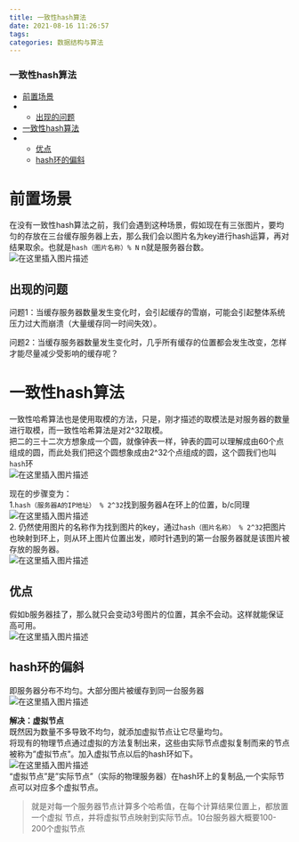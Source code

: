 ```yaml
---
title: 一致性hash算法
date: 2021-08-16 11:26:57
tags: 
categories: 数据结构与算法
---
```


<!--more-->

### 一致性hash算法

- [前置场景](#_2)
- - [出现的问题](#_5)
- [一致性hash算法](#hash_12)
- - [优点](#_24)
  - [hash环的偏斜](#hash_28)

# 前置场景

在没有一致性hash算法之前，我们会遇到这种场景，假如现在有三张图片，要均匀的存放在三台缓存服务器上去，那么我们会以图片名为key进行hash运算，再对结果取余。也就是`hash（图片名称）% N` n就是服务器台数。  
![在这里插入图片描述](https://img-blog.csdnimg.cn/7c96ee51b23444fca5a53fa271d9df03.png?x-oss-process=image/watermark,type_ZmFuZ3poZW5naGVpdGk,shadow_10,text_aHR0cHM6Ly9ibG9nLmNzZG4ubmV0L3FxXzIxMDQwNTU5,size_16,color_FFFFFF,t_70)

## 出现的问题

问题1：当缓存服务器数量发生变化时，会引起缓存的雪崩，可能会引起整体系统压力过大而崩溃（大量缓存同一时间失效）。

问题2：当缓存服务器数量发生变化时，几乎所有缓存的位置都会发生改变，怎样才能尽量减少受影响的缓存呢？

# 一致性hash算法

一致性哈希算法也是使用取模的方法，只是，刚才描述的取模法是对服务器的数量进行取模，而一致性哈希算法是对2\^32取模。  
把二的三十二次方想象成一个圆，就像钟表一样，钟表的圆可以理解成由60个点组成的圆，而此处我们把这个圆想象成由2\^32个点组成的圆，这个圆我们也叫`hash`环  
![在这里插入图片描述](https://img-blog.csdnimg.cn/b07dfc28b4064d358b5e2d9037ce45c4.png)

现在的步骤变为：  
1.`hash（服务器A的IP地址） % 2^32`找到服务器A在环上的位置，b/c同理  
![在这里插入图片描述](https://img-blog.csdnimg.cn/1bfd776ef8d44b5f8317d3171f62b9b3.png?x-oss-process=image/watermark,type_ZmFuZ3poZW5naGVpdGk,shadow_10,text_aHR0cHM6Ly9ibG9nLmNzZG4ubmV0L3FxXzIxMDQwNTU5,size_16,color_FFFFFF,t_70)  
2\. 仍然使用图片的名称作为找到图片的key，通过`hash（图片名称） % 2^32`把图片也映射到环上，则从环上图片位置出发，顺时针遇到的第一台服务器就是该图片被存放的服务器。  
![在这里插入图片描述](https://img-blog.csdnimg.cn/25af34b8e015497a8596eb85c17e73a9.png?x-oss-process=image/watermark,type_ZmFuZ3poZW5naGVpdGk,shadow_10,text_aHR0cHM6Ly9ibG9nLmNzZG4ubmV0L3FxXzIxMDQwNTU5,size_16,color_FFFFFF,t_70)

## 优点

假如b服务器挂了，那么就只会变动3号图片的位置，其余不会动。这样就能保证高可用。  
![在这里插入图片描述](https://img-blog.csdnimg.cn/fa37c4bb94204cec993997fd1509b74a.png?x-oss-process=image/watermark,type_ZmFuZ3poZW5naGVpdGk,shadow_10,text_aHR0cHM6Ly9ibG9nLmNzZG4ubmV0L3FxXzIxMDQwNTU5,size_16,color_FFFFFF,t_70)

## hash环的偏斜

即服务器分布不均匀。大部分图片被缓存到同一台服务器  
![在这里插入图片描述](https://img-blog.csdnimg.cn/780e6fdef64a4b9da037022cbae98b3b.png?x-oss-process=image/watermark,type_ZmFuZ3poZW5naGVpdGk,shadow_10,text_aHR0cHM6Ly9ibG9nLmNzZG4ubmV0L3FxXzIxMDQwNTU5,size_16,color_FFFFFF,t_70)

**解决：虚拟节点**  
既然因为数量不多导致不均匀，就添加虚拟节点让它尽量均匀。  
将现有的物理节点通过虚拟的方法复制出来，这些由实际节点虚拟复制而来的节点被称为”虚拟节点”。加入虚拟节点以后的hash环如下。  
![在这里插入图片描述](https://img-blog.csdnimg.cn/b29c8af2a60e4c2ba8faa0f3712f7870.png?x-oss-process=image/watermark,type_ZmFuZ3poZW5naGVpdGk,shadow_10,text_aHR0cHM6Ly9ibG9nLmNzZG4ubmV0L3FxXzIxMDQwNTU5,size_16,color_FFFFFF,t_70)  
“虚拟节点”是”实际节点”（实际的物理服务器）在hash环上的复制品,一个实际节点可以对应多个虚拟节点。

> 就是对每一个服务器节点计算多个哈希值，在每个计算结果位置上，都放置一个虚拟 节点，并将虚拟节点映射到实际节点。10台服务器大概要100-200个虚拟节点